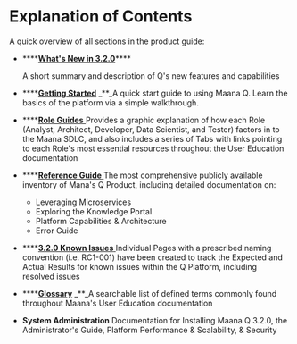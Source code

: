# Explanation of Contents

A quick overview of all sections in the product guide:

* \*\*\*\*[**What's New in 3.2.0**](https://github.com/maana-io/gitbook/tree/854427c2b53501f1b2705ad6c3d0ac5c41762b4e/product-guide/whats-new-in-v3.1.5)\*\*\*\*

  A short summary and description of Q's new features and capabilities

* \*\*\*\*[**Getting Started**](getting-started-with-maana/) _\*\*_A quick start guide to using Maana Q. Learn the basics of the platform via a simple walkthrough.
* \*\*\*\*[**Role Guides** ](user-education-audience-and-organization-of-contents/)Provides a graphic explanation of how each Role \(Analyst, Architect, Developer, Data Scientist, and Tester\) factors in to the Maana SDLC, and also includes a series of Tabs with links pointing to each Role's most essential resources throughout the User Education documentation   
* \*\*\*\*[**Reference Guide** ](reference-guide/)The most comprehensive publicly available inventory of Mana's Q Product, including detailed documentation on:
  * Leveraging Microservices
  * Exploring the Knowledge Portal
  * Platform Capabilities & Architecture
  * Error Guide 
* \*\*\*\*[**3.2.0 Known Issues** ](https://github.com/maana-io/gitbook/tree/854427c2b53501f1b2705ad6c3d0ac5c41762b4e/product-guide/whats-new-in-v3.1.5/v3.1.5-known-issues)Individual Pages with a prescribed naming convention \(i.e. RC1-001\) have been created to track the Expected and Actual Results for known issues within the Q Platform, including resolved issues 
* \*\*\*\*[**Glossary**](glossary.md) _\*\*_A searchable list of defined terms commonly found throughout Maana's User Education documentation 
* **System Administration** Documentation for Installing Maana Q 3.2.0, the Administrator's Guide, Platform Performance & Scalability, & Security

